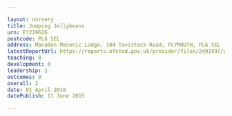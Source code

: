 ```yaml
---

layout: nursery
title: Jumping Jellybeans
urn: EY219626
postcode: PL6 5EL
address: Manadon Masonic Lodge, 104 Tavistock Road, PLYMOUTH, PL6 5EL
latestReportUrl: https://reports.ofsted.gov.uk/provider/files/2491997/urn/EY219626.pdf
teaching: 0
development: 0
leadership: 2
outcomes: 0
overall: 2
date: 01 April 2018 
datePublish: 11 June 2015

---
```

